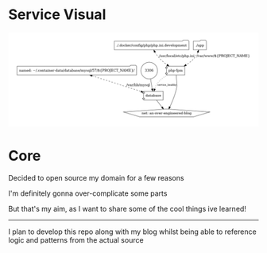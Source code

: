 # Service Visual

![Alt text](.docker/dev-env-visual.png?raw=true "wits happen shagger")


# Core

Decided to open source my domain for a few reasons

I'm definitely gonna over-complicate some parts

But that's my aim, as I want to share some of the cool things ive learned!
____

I plan to develop this repo along with my blog whilst being able to reference 
logic and patterns from the actual source